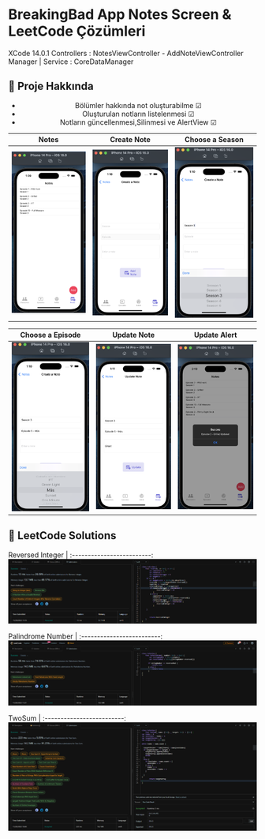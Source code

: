 # BreakingBad App Notes Screen & LeetCode Çözümleri
XCode 14.0.1
Controllers : NotesViewController - AddNoteViewController
Manager | Service : CoreDataManager

## :star2: Proje Hakkında
<div align="center"> 
<ul>
<li>
Bölümler hakkında not oluşturabilme &#x2611;
</li>
<li>
Oluşturulan notların listelenmesi &#x2611;
</li>
<li>
Notların güncellenmesi,Silinmesi ve AlertView &#x2611;
</li>
</ul>

</div>

Notes | Create Note | Choose a Season
:-------------------------: | :-------------------------: | :-------------------------:
![Preview](https://github.com/Vakifbank-IOS-Swift-Patika-Bootcamp/fifth-week-homework-Furkansarip/blob/main/screenshots/notes.png) | ![Preview](https://github.com/Vakifbank-IOS-Swift-Patika-Bootcamp/fifth-week-homework-Furkansarip/blob/main/screenshots/createNote.png) | ![Preview](https://github.com/Vakifbank-IOS-Swift-Patika-Bootcamp/fifth-week-homework-Furkansarip/blob/main/screenshots/note1.png)

Choose a Episode |  Update Note | Update Alert
:-------------------------: | :-------------------------: | :-------------------------:
![Preview](https://github.com/Vakifbank-IOS-Swift-Patika-Bootcamp/fifth-week-homework-Furkansarip/blob/main/screenshots/note2.png) | ![Preview](https://github.com/Vakifbank-IOS-Swift-Patika-Bootcamp/fifth-week-homework-Furkansarip/blob/main/screenshots/note3.png) | ![Preview](https://github.com/Vakifbank-IOS-Swift-Patika-Bootcamp/fifth-week-homework-Furkansarip/blob/main/screenshots/updateNote.png)


## :star2: LeetCode Solutions

Reversed Integer |
:-------------------------: 
![Preview](https://github.com/Vakifbank-IOS-Swift-Patika-Bootcamp/fifth-week-homework-Furkansarip/blob/main/screenshots/reverseInteger.png)

Palindrome Number |
:-------------------------: 
![Preview](https://github.com/Vakifbank-IOS-Swift-Patika-Bootcamp/fifth-week-homework-Furkansarip/blob/main/screenshots/palindromeNumber.png)

TwoSum |
:-------------------------: 
![Preview](https://github.com/Vakifbank-IOS-Swift-Patika-Bootcamp/fifth-week-homework-Furkansarip/blob/main/screenshots/twoSum.png)

